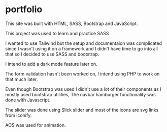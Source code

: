 # portfolio

This site was built with HTML, SASS, Bootstrap and JavaScript.

This project was used to learn and practice SASS

I wanted to use Tailwind but the setup and documentaion was complicated since I wasn't using it on a framework and I didn't have time to go into all that so I decided to use SASS and bootstrap.

I intend to add a dark mode feature later on.

The form validation hasn't been worked on, I intend using PHP to work on that much later.

Even though Bootstrap was used I didn't use a lot of their components as I mostly used bootstrap utilities, The navbar hamburger functionality was done with Javascript.

The slider was done using Slick slider and most of the icons are svg links from iconify.

AOS was used for animation.
